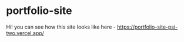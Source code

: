 # portfolio-site
Hi! you can see how this site looks like here - https://portfolio-site-psi-two.vercel.app/
